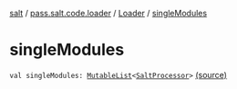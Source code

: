 [salt](../../index.md) / [pass.salt.code.loader](../index.md) / [Loader](index.md) / [singleModules](./single-modules.md)

# singleModules

`val singleModules: `[`MutableList`](https://kotlinlang.org/api/latest/jvm/stdlib/kotlin.collections/-mutable-list/index.html)`<`[`SaltProcessor`](../../pass.salt.code.modules/-salt-processor/index.md)`>` [(source)](https://github.com/kurbaniec-tgm/salt/tree/master/code/loader/Loader.kt#L21)